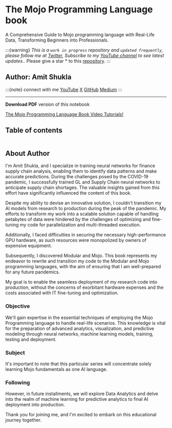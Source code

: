 # The Mojo Programming Language book

A Comprehensive Guide to Mojo programming language with Real-Life Data, Transforming Beginners into Professionals.

:::{warning}
*This is a `work in progress` repository and `updated frequently`, please follow me at [Twitter](https://twitter.com/ashuklax), Subscribe to my [YouTube channel](https://youtube.com/@Amit.Shukla) to see latest updates.*. Please give a star * to this [repository](https://github.com/AmitXShukla/Mojo).
:::

## Author: Amit Shukla

:::{note} connect with me
    [YouTube](https://youtube.com/@Amit.Shukla)
    [X](https://x.com/ashuklax)
    [GitHub](https://github.com/AmitXShukla)
    [Medium](https://medium.com/@Amit-Shukla)
:::

---

**Download PDF** version of this notebook

[The Mojo Programming Language Book Video Tutorials!](https://www.youtube.com/playlist?list=PLp0TENYyY8lGXcxf7wbsjAJ2paEAuiLtA)

## Table of contents

```{tableofcontents}
```

<!-- - what is MLIR anyway
- Data Analysis
- Data Visualization
- Data Mining
- Data Transformation
- Preparing your Data
- Machine Learning Models
- Model Train, Test
- Deployment
- Hardware testing
- Deployment -->

## About Author

I'm Amit Shukla, and I specialize in training neural networks for finance supply chain analysis, enabling them to identify data patterns and make accurate predictions.
During the challenges posed by the COVID-19 pandemic, I successfully trained GL and Supply Chain neural networks to anticipate supply chain shortages. The valuable insights gained from this effort have significantly influenced the content of this book.

Despite my ability to devise an innovative solution, I couldn't transition my AI models from research to production during the peak of the pandemic. My efforts to transform my work into a scalable solution capable of handling petabytes of data were hindered by the challenges of optimizing and fine-tuning my code for parallelization and multi-threaded execution.

Additionally, I faced difficulties in securing the necessary high-performance GPU hardware, as such resources were monopolized by owners of expensive equipment.

Subsequently, I discovered Modular and Mojo. This book represents my endeavor to rewrite and transition my code to the Modular and Mojo programming languages, with the aim of ensuring that I am well-prepared for any future pandemics.

My goal is to enable the seamless deployment of my research code into production, without the concerns of exorbitant hardware expenses and the costs associated with IT fine-tuning and optimization.

### Objective

We'll gain expertise in the essential techniques of employing the Mojo Programming language to handle real-life scenarios. This knowledge is vital for the preparation of advanced analytics, visualization, and predictive modeling through neural networks, machine learning models, training, testing and deployment.

### Subject

It's important to note that this particular series will concentrate solely learning Mojo fundamentals as one AI language.

### Following

However, in future installments, we will explore Data Analytics and delve into the realm of machine learning for predictive analytics to final AI deployment into production.

Thank you for joining me, and I'm excited to embark on this educational journey together.
